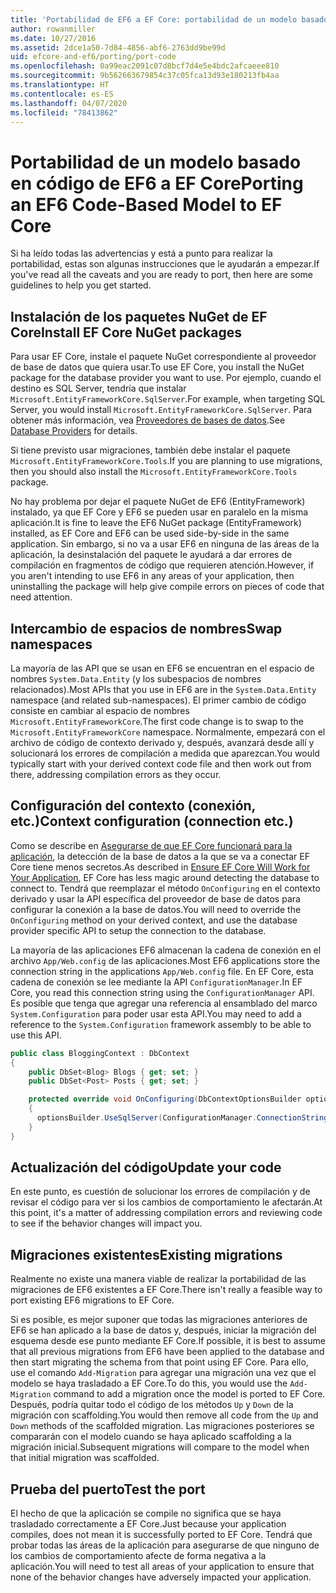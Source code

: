 ```yaml
---
title: 'Portabilidad de EF6 a EF Core: portabilidad de un modelo basado en código - EF'
author: rowanmiller
ms.date: 10/27/2016
ms.assetid: 2dce1a50-7d84-4856-abf6-2763dd9be99d
uid: efcore-and-ef6/porting/port-code
ms.openlocfilehash: 0a99eac2091c07d8bcf7d4e5e4bdc2afcaeee810
ms.sourcegitcommit: 9b562663679854c37c05fca13d93e180213fb4aa
ms.translationtype: HT
ms.contentlocale: es-ES
ms.lasthandoff: 04/07/2020
ms.locfileid: "78413862"
---
```

# <a name="porting-an-ef6-code-based-model-to-ef-core"></a><span data-ttu-id="a68b8-102">Portabilidad de un modelo basado en código de EF6 a EF Core</span><span class="sxs-lookup"><span data-stu-id="a68b8-102">Porting an EF6 Code-Based Model to EF Core</span></span>

<span data-ttu-id="a68b8-103">Si ha leído todas las advertencias y está a punto para realizar la portabilidad, estas son algunas instrucciones que le ayudarán a empezar.</span><span class="sxs-lookup"><span data-stu-id="a68b8-103">If you've read all the caveats and you are ready to port, then here are some guidelines to help you get started.</span></span>

## <a name="install-ef-core-nuget-packages"></a><span data-ttu-id="a68b8-104">Instalación de los paquetes NuGet de EF Core</span><span class="sxs-lookup"><span data-stu-id="a68b8-104">Install EF Core NuGet packages</span></span>

<span data-ttu-id="a68b8-105">Para usar EF Core, instale el paquete NuGet correspondiente al proveedor de base de datos que quiera usar.</span><span class="sxs-lookup"><span data-stu-id="a68b8-105">To use EF Core, you install the NuGet package for the database provider you want to use.</span></span> <span data-ttu-id="a68b8-106">Por ejemplo, cuando el destino es SQL Server, tendría que instalar `Microsoft.EntityFrameworkCore.SqlServer`.</span><span class="sxs-lookup"><span data-stu-id="a68b8-106">For example, when targeting SQL Server, you would install `Microsoft.EntityFrameworkCore.SqlServer`.</span></span> <span data-ttu-id="a68b8-107">Para obtener más información, vea [Proveedores de bases de datos](../../core/providers/index.md).</span><span class="sxs-lookup"><span data-stu-id="a68b8-107">See [Database Providers](../../core/providers/index.md) for details.</span></span>

<span data-ttu-id="a68b8-108">Si tiene previsto usar migraciones, también debe instalar el paquete `Microsoft.EntityFrameworkCore.Tools`.</span><span class="sxs-lookup"><span data-stu-id="a68b8-108">If you are planning to use migrations, then you should also install the `Microsoft.EntityFrameworkCore.Tools` package.</span></span>

<span data-ttu-id="a68b8-109">No hay problema por dejar el paquete NuGet de EF6 (EntityFramework) instalado, ya que EF Core y EF6 se pueden usar en paralelo en la misma aplicación.</span><span class="sxs-lookup"><span data-stu-id="a68b8-109">It is fine to leave the EF6 NuGet package (EntityFramework) installed, as EF Core and EF6 can be used side-by-side in the same application.</span></span> <span data-ttu-id="a68b8-110">Sin embargo, si no va a usar EF6 en ninguna de las áreas de la aplicación, la desinstalación del paquete le ayudará a dar errores de compilación en fragmentos de código que requieren atención.</span><span class="sxs-lookup"><span data-stu-id="a68b8-110">However, if you aren't intending to use EF6 in any areas of your application, then uninstalling the package will help give compile errors on pieces of code that need attention.</span></span>

## <a name="swap-namespaces"></a><span data-ttu-id="a68b8-111">Intercambio de espacios de nombres</span><span class="sxs-lookup"><span data-stu-id="a68b8-111">Swap namespaces</span></span>

<span data-ttu-id="a68b8-112">La mayoría de las API que se usan en EF6 se encuentran en el espacio de nombres `System.Data.Entity` (y los subespacios de nombres relacionados).</span><span class="sxs-lookup"><span data-stu-id="a68b8-112">Most APIs that you use in EF6 are in the `System.Data.Entity` namespace (and related sub-namespaces).</span></span> <span data-ttu-id="a68b8-113">El primer cambio de código consiste en cambiar al espacio de nombres `Microsoft.EntityFrameworkCore`.</span><span class="sxs-lookup"><span data-stu-id="a68b8-113">The first code change is to swap to the `Microsoft.EntityFrameworkCore` namespace.</span></span> <span data-ttu-id="a68b8-114">Normalmente, empezará con el archivo de código de contexto derivado y, después, avanzará desde allí y solucionará los errores de compilación a medida que aparezcan.</span><span class="sxs-lookup"><span data-stu-id="a68b8-114">You would typically start with your derived context code file and then work out from there, addressing compilation errors as they occur.</span></span>

## <a name="context-configuration-connection-etc"></a><span data-ttu-id="a68b8-115">Configuración del contexto (conexión, etc.)</span><span class="sxs-lookup"><span data-stu-id="a68b8-115">Context configuration (connection etc.)</span></span>

<span data-ttu-id="a68b8-116">Como se describe en [Asegurarse de que EF Core funcionará para la aplicación](ensure-requirements.md), la detección de la base de datos a la que se va a conectar EF Core tiene menos secretos.</span><span class="sxs-lookup"><span data-stu-id="a68b8-116">As described in [Ensure EF Core Will Work for Your Application](ensure-requirements.md), EF Core has less magic around detecting the database to connect to.</span></span> <span data-ttu-id="a68b8-117">Tendrá que reemplazar el método `OnConfiguring` en el contexto derivado y usar la API específica del proveedor de base de datos para configurar la conexión a la base de datos.</span><span class="sxs-lookup"><span data-stu-id="a68b8-117">You will need to override the `OnConfiguring` method on your derived context, and use the database provider specific API to setup the connection to the database.</span></span>

<span data-ttu-id="a68b8-118">La mayoría de las aplicaciones EF6 almacenan la cadena de conexión en el archivo `App/Web.config` de las aplicaciones.</span><span class="sxs-lookup"><span data-stu-id="a68b8-118">Most EF6 applications store the connection string in the applications `App/Web.config` file.</span></span> <span data-ttu-id="a68b8-119">En EF Core, esta cadena de conexión se lee mediante la API `ConfigurationManager`.</span><span class="sxs-lookup"><span data-stu-id="a68b8-119">In EF Core, you read this connection string using the `ConfigurationManager` API.</span></span> <span data-ttu-id="a68b8-120">Es posible que tenga que agregar una referencia al ensamblado del marco `System.Configuration` para poder usar esta API.</span><span class="sxs-lookup"><span data-stu-id="a68b8-120">You may need to add a reference to the `System.Configuration` framework assembly to be able to use this API.</span></span>

``` csharp
public class BloggingContext : DbContext
{
    public DbSet<Blog> Blogs { get; set; }
    public DbSet<Post> Posts { get; set; }

    protected override void OnConfiguring(DbContextOptionsBuilder optionsBuilder)
    {
      optionsBuilder.UseSqlServer(ConfigurationManager.ConnectionStrings["BloggingDatabase"].ConnectionString);
    }
}
```

## <a name="update-your-code"></a><span data-ttu-id="a68b8-121">Actualización del código</span><span class="sxs-lookup"><span data-stu-id="a68b8-121">Update your code</span></span>

<span data-ttu-id="a68b8-122">En este punto, es cuestión de solucionar los errores de compilación y de revisar el código para ver si los cambios de comportamiento le afectarán.</span><span class="sxs-lookup"><span data-stu-id="a68b8-122">At this point, it's a matter of addressing compilation errors and reviewing code to see if the behavior changes will impact you.</span></span>

## <a name="existing-migrations"></a><span data-ttu-id="a68b8-123">Migraciones existentes</span><span class="sxs-lookup"><span data-stu-id="a68b8-123">Existing migrations</span></span>

<span data-ttu-id="a68b8-124">Realmente no existe una manera viable de realizar la portabilidad de las migraciones de EF6 existentes a EF Core.</span><span class="sxs-lookup"><span data-stu-id="a68b8-124">There isn't really a feasible way to port existing EF6 migrations to EF Core.</span></span>

<span data-ttu-id="a68b8-125">Si es posible, es mejor suponer que todas las migraciones anteriores de EF6 se han aplicado a la base de datos y, después, iniciar la migración del esquema desde ese punto mediante EF Core.</span><span class="sxs-lookup"><span data-stu-id="a68b8-125">If possible, it is best to assume that all previous migrations from EF6 have been applied to the database and then start migrating the schema from that point using EF Core.</span></span> <span data-ttu-id="a68b8-126">Para ello, use el comando `Add-Migration` para agregar una migración una vez que el modelo se haya trasladado a EF Core.</span><span class="sxs-lookup"><span data-stu-id="a68b8-126">To do this, you would use the `Add-Migration` command to add a migration once the model is ported to EF Core.</span></span> <span data-ttu-id="a68b8-127">Después, podría quitar todo el código de los métodos `Up` y `Down` de la migración con scaffolding.</span><span class="sxs-lookup"><span data-stu-id="a68b8-127">You would then remove all code from the `Up` and `Down` methods of the scaffolded migration.</span></span> <span data-ttu-id="a68b8-128">Las migraciones posteriores se compararán con el modelo cuando se haya aplicado scaffolding a la migración inicial.</span><span class="sxs-lookup"><span data-stu-id="a68b8-128">Subsequent migrations will compare to the model when that initial migration was scaffolded.</span></span>

## <a name="test-the-port"></a><span data-ttu-id="a68b8-129">Prueba del puerto</span><span class="sxs-lookup"><span data-stu-id="a68b8-129">Test the port</span></span>

<span data-ttu-id="a68b8-130">El hecho de que la aplicación se compile no significa que se haya trasladado correctamente a EF Core.</span><span class="sxs-lookup"><span data-stu-id="a68b8-130">Just because your application compiles, does not mean it is successfully ported to EF Core.</span></span> <span data-ttu-id="a68b8-131">Tendrá que probar todas las áreas de la aplicación para asegurarse de que ninguno de los cambios de comportamiento afecte de forma negativa a la aplicación.</span><span class="sxs-lookup"><span data-stu-id="a68b8-131">You will need to test all areas of your application to ensure that none of the behavior changes have adversely impacted your application.</span></span>
